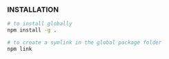 ### INSTALLATION

```sh
# to install globally
npm install -g .

# to create a symlink in the global package folder
npm link


```